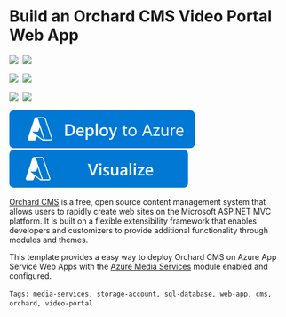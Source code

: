 # Build an Orchard CMS Video Portal Web App

<IMG SRC="https://azurequickstartsservice.blob.core.windows.net/badges/orchard-cms-video-portal/PublicLastTestDate.svg" />&nbsp;
<IMG SRC="https://azurequickstartsservice.blob.core.windows.net/badges/orchard-cms-video-portal/PublicDeployment.svg" />&nbsp;

<IMG SRC="https://azurequickstartsservice.blob.core.windows.net/badges/orchard-cms-video-portal/FairfaxLastTestDate.svg" />&nbsp;
<IMG SRC="https://azurequickstartsservice.blob.core.windows.net/badges/orchard-cms-video-portal/FairfaxDeployment.svg" />&nbsp;

<IMG SRC="https://azurequickstartsservice.blob.core.windows.net/badges/orchard-cms-video-portal/BestPracticeResult.svg" />&nbsp;
<IMG SRC="https://azurequickstartsservice.blob.core.windows.net/badges/orchard-cms-video-portal/CredScanResult.svg" />&nbsp;

<a href="https://portal.azure.com/#create/Microsoft.Template/uri/https%3A%2F%2Fraw.githubusercontent.com%2FAzure%2Fazure-quickstart-templates%2Fmaster%2Forchard-cms-video-portal%2Fazuredeploy.json" target="_blank">
  <img src="https://raw.githubusercontent.com/Azure/azure-quickstart-templates/master/1-CONTRIBUTION-GUIDE/images/deploytoazure.svg"/>
</a>
<a href="http://armviz.io/#/?load=https%3A%2F%2Fraw.githubusercontent.com%2FAzure%2Fazure-quickstart-templates%2Fmaster%2Forchard-cms-video-portal%2Fazuredeploy.json" target="_blank">
  <img src="https://raw.githubusercontent.com/Azure/azure-quickstart-templates/master/1-CONTRIBUTION-GUIDE/images/visualizebutton.svg"/>
</a>

[Orchard CMS](http://www.orchardproject.net/) is a free, open source content management system that allows users to rapidly create web sites on the Microsoft ASP.NET MVC platform. It is built on a flexible extensibility framework that enables developers and customizers to provide additional functionality through modules and themes.

This template provides a easy way to deploy Orchard CMS on Azure App Service Web Apps with the [Azure Media Services](https://azure.microsoft.com/services/media-services/) module enabled and configured.

`Tags: media-services, storage-account, sql-database, web-app, cms, orchard, video-portal`

